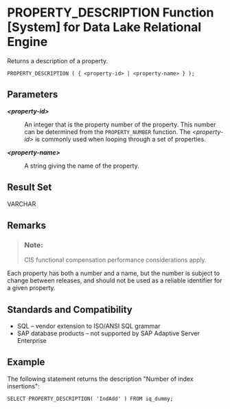 <!-- loioa57024b884f21015a1819d79e3571f53 -->

# PROPERTY\_DESCRIPTION Function \[System\] for Data Lake Relational Engine

Returns a description of a property.



```
PROPERTY_DESCRIPTION ( { <property-id> | <property-name> } );
```



<a name="loioa57024b884f21015a1819d79e3571f53__iq_refbb_877"/>

## Parameters


<dl>
<dt><b>

*<property-id\>*

</b></dt>
<dd>

An integer that is the property number of the property. This number can be determined from the `PROPERTY_NUMBER` function. The *<property-id\>* is commonly used when looping through a set of properties.



</dd><dt><b>

*<property-name\>*

</b></dt>
<dd>

A string giving the name of the property.



</dd>
</dl>



## Result Set

VARCHAR



<a name="loioa57024b884f21015a1819d79e3571f53__iq_refbb_880"/>

## Remarks

> ### Note:  
> CIS functional compensation performance considerations apply.

Each property has both a number and a name, but the number is subject to change between releases, and should not be used as a reliable identifier for a given property.



<a name="loioa57024b884f21015a1819d79e3571f53__iq_refbb_881"/>

## Standards and Compatibility

-   SQL – vendor extension to ISO/ANSI SQL grammar
-   SAP database products – not supported by SAP Adaptive Server Enterprise



<a name="loioa57024b884f21015a1819d79e3571f53__iq_refbb_879"/>

## Example

The following statement returns the description "Number of index insertions":

```
SELECT PROPERTY_DESCRIPTION( 'IndAdd' ) FROM iq_dummy;
```

